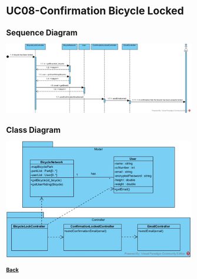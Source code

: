 # UC08-Confirmation Bicycle Locked

##	Sequence Diagram
![UC08-Confirmation Bicycle Locked-SD](UC08-SD.jpg)

##	Class Diagram
![UC08-Confirmation Bicycle Locked-CD](UC08-CD.jpg)

#### [Back](../OODesign.md)